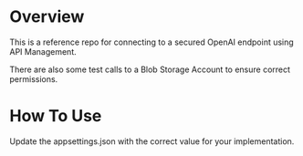 # Overview
This is a reference repo for connecting to a secured OpenAI endpoint using API Management.

There are also some test calls to a Blob Storage Account to ensure correct permissions.

# How To Use

Update the appsettings.json with the correct value for your implementation.
